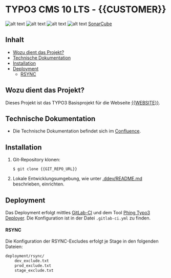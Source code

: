 # TYPO3 CMS 10 LTS - {{CUSTOMER}}

![alt text](https://sonarqube.xima.local/api/project_badges/measure?project={{PROJECT_NAME}}&metric=alert_status)
![alt text](https://sonarqube.xima.local/api/project_badges/measure?project={{PROJECT_NAME}}&metric=security_rating)
![alt text](https://sonarqube.xima.local/api/project_badges/measure?project={{PROJECT_NAME}}&metric=reliability_rating)
![alt text](https://sonarqube.xima.local/api/project_badges/measure?project={{PROJECT_NAME}}&metric=coverage)
[SonarCube](https://sonarqube.xima.local/dashboard?id={{PROJECT_NAME}})

## Inhalt
* [Wozu dient das Projekt?](#intro)
* [Technische Dokumentation](#technical-doc)
* [Installation](#installtion)
* [Deployment](#deployment)
    * [RSYNC](#deployment-rsync)

<a name="intro"></a>
## Wozu dient das Projekt?

Dieses Projekt ist das TYPO3 Basisprojekt für die Webseite [{{WEBSITE}}]({{WEBSITE}}).

<a name="technical-doc"></a>
## Technische Dokumentation
* Die Technische Dokumentation befindet sich im [Confluence]({{LINK_TECH_DOKU}}).

<a name="installtion"></a>
## Installation

1. Git-Repository klonen:

    ````shell script
    $ git clone {{GIT_REPO_URL}}
    ````

2. Lokale Entwicklungsumgebung, wie unter [.ddev/README.md](.ddev/README.md) beschrieben, einrichten.

<a name="deployment"></a>
## Deployment

Das Deployment erfolgt mittles [GitLab-CI](https://docs.gitlab.com/ee/ci/) und dem Tool 
[Phing Typo3 Deployer](https://github.com/hirnsturm/phing-typo3-deployer). Die Konfiguration ist in der 
Datei `.gitlab-ci.yml` zu finden.

<a name="deployment-rsync"></a>
#### RSYNC

Die Konfiguration der RSYNC-Excludes erfolgt je Stage in den folgenden Dateien:

```bash
deployment/rsync/
    dev_exclude.txt
    prod_exclude.txt
    stage_exclude.txt
```

